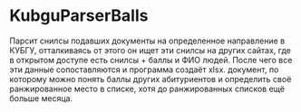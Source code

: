 # KubguParserBalls
Парсит снилсы подавших документы на определенное направление в КУБГУ, отталкиваясь от этого он ищет эти снилсы на других сайтах, где в открытом доступе есть снилсы + баллы и ФИО людей. После чего все эти данные сопоставляются и программа создаёт xlsx. документ, по которому можно понять баллы других абитуриентов и определить своё ранжированное место в списке, хотя до ранжированных списков ещё больше месяца.
